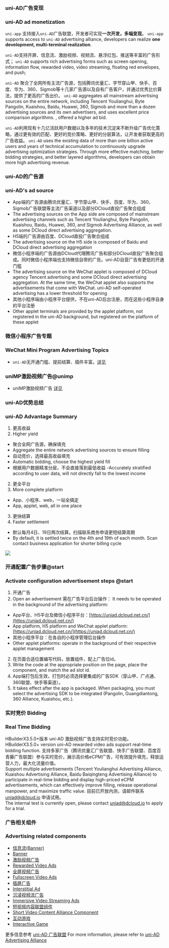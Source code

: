 ### uni-AD广告变现
### uni-AD ad monetization

`uni-app` 支持接入`uni-AD`广告联盟，开发者可实现**一次开发，多端变现**。
`uni-app` supports access to `uni-AD` advertising alliance, developers can realize **one development, multi-terminal realization**.

`uni-AD`支持开屏、信息流、激励视频、视频流、悬浮红包、推送等丰富的广告形式；
`uni-AD` supports rich advertising forms such as screen opening, information flow, rewarded video, video streaming, floating red envelopes, and push;

`uni-AD` 聚合了全网所有主流广告源，包括腾讯优量汇、字节穿山甲、快手、百度、华为、360、Sigmob等十几家广告源以及自有广告客户，并通过优秀比价算法，提供了更高的广告出价。
`uni-AD` aggregates all mainstream advertising sources on the entire network, including Tencent Youlianghui, Byte Pangolin, Kuaishou, Baidu, Huawei, 360, Sigmob and more than a dozen advertising sources and its own advertisers, and uses excellent price comparison algorithms. , offered a higher ad bid.

`uni-AD`利用现有十几亿活跃用户数据以及多年的技术沉淀来不断升级广告优化策略，通过更有效的匹配、更好的竞价策略、更好的分层算法，让开发者获取更高的广告收益。
`uni-AD` uses the existing data of more than one billion active users and years of technical accumulation to continuously upgrade advertising optimization strategies. Through more effective matching, better bidding strategies, and better layered algorithms, developers can obtain more high advertising revenue.


### uni-AD的广告源
### uni-AD's ad source

- App端的广告源由腾讯优量汇、字节穿山甲、快手、百度、华为、360、Sigmob广告联盟等主流广告渠道以及部分DCloud直投广告聚合组成
- The advertising sources on the App side are composed of mainstream advertising channels such as Tencent Youlianghui, Byte Pangolin, Kuaishou, Baidu, Huawei, 360, and Sigmob Advertising Alliance, as well as some DCloud direct advertising aggregation.
- H5端的广告源由百度、DCloud直投广告聚合组成
- The advertising source on the H5 side is composed of Baidu and DCloud direct advertising aggregation
- 微信小程序端的广告源由DCloud代理腾讯广告和部分DCloud直投广告聚合组成。同时微信小程序端也支持微信自带的广告。uni-AD自营广告有更低的开通门槛
- The advertising source on the WeChat applet is composed of DCloud agency Tencent advertising and some DCloud direct advertising aggregation. At the same time, the WeChat applet also supports the advertisements that come with WeChat. uni-AD self-operated advertising has a lower threshold for opening
- 其他小程序端由小程序平台提供，不在uni-AD后台注册，而在这些小程序自身的平台注册
- Other applet terminals are provided by the applet platform, not registered in the uni-AD background, but registered on the platform of these applet


### 微信小程序广告专题
### WeChat Mini Program Advertising Topics
- `uni-AD`无开通门槛、提前结算、插件丰富。[详见](https://uniapp.dcloud.net.cn/component/ad-weixin.html)

### uniMP激励视频广告@unimp
- uniMP激励视频广告 [详见](https://uniapp.dcloud.net.cn/uni-ad-unimp.html)


### uni-AD优势总结
### uni-AD Advantage Summary
1. 更高收益
1. Higher yield
  - 聚合全网广告源，确保填充
  - Aggregate the entire network advertising sources to ensure filling
  - 自动竞价，选择最高收益填充
  - Automatic bidding, choose the highest yield fill
  - 根据用户数据精准分层，不会直接落到最低收益
  -Accurately stratified according to user data, will not directly fall to the lowest income
2. 更全平台
2. More complete platform
  - App、小程序、web，一站全搞定
  - App, applet, web, all in one place
3. 更快结算
3. Faster settlement
  - 默认每月4日、19日两次结算。扫描联系商务申请更短结算周期
  - By default, it is settled twice on the 4th and 19th of each month. Scan contact business application for shorter billing cycle

![](https://web-assets.dcloud.net.cn/unidoc/zh/eryunweixin.jpg)

### 开通配置广告步骤@start
### Activate configuration advertisement steps @start

1. 开通广告
1. Open an advertisement
需在广告平台后台操作：
It needs to be operated in the background of the advertising platform:
* App平台、H5平台及微信小程序平台：[https://uniad.dcloud.net.cn/](https://uniad.dcloud.net.cn/)
* App platform, H5 platform and WeChat applet platform: [https://uniad.dcloud.net.cn/](https://uniad.dcloud.net.cn/)
* 其他小程序平台：在各自的小程序管理后台操作
* Other applet platforms: operate in the background of their respective applet management
2. 在页面合适位置编写代码，放置组件，配上广告位id。
2. Write the code at the appropriate position on the page, place the component, and match the ad slot id.
3. App端打包后生效，打包时必须选择要集成的广告SDK（穿山甲、广点通、360联盟、快手等渠道）。
3. It takes effect after the app is packaged. When packaging, you must select the advertising SDK to be integrated (Pangolin, Guangdiantong, 360 Alliance, Kuaishou, etc.).


<a id="bidding"/>

### 实时竞价 Bidding  
### Real Time Bidding
HBuilderX3.5.0+版本 uni-AD 激励视频广告支持实时竞价功能。  
HBuilderX3.5.0+ version uni-AD rewarded video ads support real-time bidding function.
支持多家广告（腾讯优量汇广告联盟、快手广告联盟、百度百青藤广告联盟）参与实时竞价，展示高价格eCPM广告，可有效提升填充，释放运营人力，最大化流量价值。  
Support multiple advertisements (Tencent Youlianghui Advertising Alliance, Kuaishou Advertising Alliance, Baidu Baiqingteng Advertising Alliance) to participate in real-time bidding and display high-priced eCPM advertisements, which can effectively improve filling, release operational manpower, and maximize traffic value.
目前已开放内测，请邮件联系 uniad@dcloud.io 申请试用。  
The internal test is currently open, please contact uniad@dcloud.io to apply for a trial.

### 广告相关组件
### Advertising related components

- [信息流(Banner)](https://uniapp.dcloud.net.cn/component/ad.html)
- [Banner](https://uniapp.dcloud.net.cn/component/ad.html)
- [激励视频广告](https://uniapp.dcloud.net.cn/component/ad-rewarded-video.html)
- [Rewarded Video Ads](https://uniapp.dcloud.net.cn/component/ad-rewarded-video.html)
- [全屏视频广告](https://uniapp.dcloud.net.cn/component/ad-fullscreen-video.html)
- [Fullscreen Video Ads](https://uniapp.dcloud.net.cn/component/ad-fullscreen-video.html)
- [插屏广告](https://uniapp.dcloud.net.cn/component/ad-interstitial.html)
- [Interstitial Ad](https://uniapp.dcloud.net.cn/component/ad-interstitial.html)
- [沉浸视频流广告](https://uniapp.dcloud.net.cn/component/ad-draw.html)
- [Immersive Video Streaming Ads](https://uniapp.dcloud.net.cn/component/ad-draw.html)
- [短视频内容联盟组件](https://uniapp.dcloud.net.cn/component/ad-content-page.html)
- [Short Video Content Alliance Component](https://uniapp.dcloud.net.cn/component/ad-content-page.html)
- [互动游戏](https://uniapp.dcloud.net.cn/api/a-d/interactive.html)
- [Interactive Game](https://uniapp.dcloud.net.cn/api/a-d/interactive.html)


更多信息参考 [uni-AD 广告联盟](https://uniad.dcloud.net.cn)
For more information, please refer to [uni-AD Advertising Alliance](https://uniad.dcloud.net.cn)
